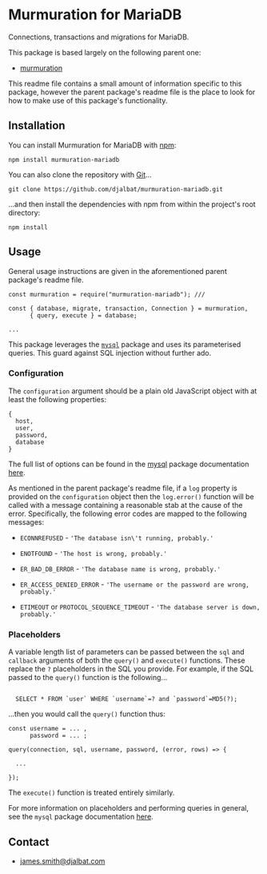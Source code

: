 # Murmuration for MariaDB

Connections, transactions and migrations for MariaDB.

This package is based largely on the following parent one:

* [murmuration](https://github.com/djalbat/murmuration)

This readme file contains a small amount of information specific to this package, however the parent package's readme file is the place to look for how to make use of this package's functionality.

## Installation

You can install Murmuration for MariaDB with [npm](https://www.npmjs.com/):

    npm install murmuration-mariadb

You can also clone the repository with [Git](https://git-scm.com/)...

    git clone https://github.com/djalbat/murmuration-mariadb.git

...and then install the dependencies with npm from within the project's root directory:

    npm install

## Usage

General usage instructions are given in the aforementioned parent package's readme file.

```
const murmuration = require("murmuration-mariadb"); ///

const { database, migrate, transaction, Connection } = murmuration,
      { query, execute } = database;

...
```

This package leverages the [`mysql`](https://github.com/mysqljs/mysql) package and uses its parameterised queries. This guard against SQL injection without further ado.

### Configuration

The `configuration` argument should be a plain old JavaScript object with at least the following properties:

```
{
  host,
  user,
  password,
  database
}
```
The full list of options can be found in the [mysql](https://github.com/mysqljs/mysql) package documentation [here](https://github.com/mysqljs/mysql#connection-options).

As mentioned in the parent package's readme file, if a `log` property is provided on the `configuration` object then the `log.error()` function will be called with a message containing a reasonable stab at the cause of the error. Specifically, the following error codes are mapped to the following messages:

* `ECONNREFUSED` - `'The database isn\'t running, probably.'`

* `ENOTFOUND` - `'The host is wrong, probably.'`

* `ER_BAD_DB_ERROR` - `'The database name is wrong, probably.'`

* `ER_ACCESS_DENIED_ERROR` - `'The username or the password are wrong, probably.'`

* `ETIMEOUT` or `PROTOCOL_SEQUENCE_TIMEOUT` - `'The database server is down, probably.'`

### Placeholders

A variable length list of parameters can be passed between the `sql` and `callback` arguments of both the `query()` and `execute()` functions. These replace the `?` placeholders in the SQL you provide. For example, if the SQL passed to the `query()` function is the following...

```

  SELECT * FROM `user` WHERE `username`=? and `password`=MD5(?);

```
...then you would call the `query()` function thus:

```
const username = ... ,
      password = ... ;

query(connection, sql, username, password, (error, rows) => {

  ...

});

```
The `execute()` function is treated entirely similarly.

For more information on placeholders and performing queries in general, see the `mysql` package documentation [here](https://github.com/mysqljs/mysql#performing-queries).

## Contact

- james.smith@djalbat.com
